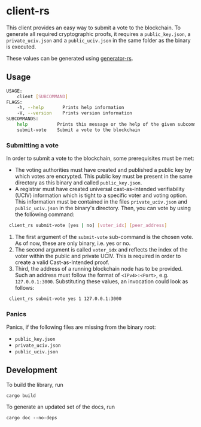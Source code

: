 client-rs
=========
This client provides an easy way to submit a vote to the blockchain.
To generate all required cryptographic proofs, it requires a
`public_key.json`, a `private_uciv.json` and a `public_uciv.json` 
in the same folder as the binary is executed.

These values can be generated using [generator-rs](https://github.com/provotum/generator-rs).

## Usage
```sh
USAGE:
    client [SUBCOMMAND]
FLAGS:
    -h, --help       Prints help information
    -V, --version    Prints version information
SUBCOMMANDS:
    help           Prints this message or the help of the given subcommand(s)
    submit-vote    Submit a vote to the blockchain
```

### Submitting a vote
In order to submit a vote to the blockchain, some prerequisites must be met:
* The voting authorities must have created and published a public key by which votes are encrypted.
  This public key must be present in the same directory as this binary and called `public_key.json`.
* A registrar must have created universal cast-as-intended verifiability (UCIV) information which
  is tight to a specific voter and voting option. This information must be contained in the
  files `private_uciv.json` and `public_uciv.json` in the binary's directory.
Then, you can vote by using the following  command:
```sh
 client_rs submit-vote [yes | no] [voter_idx] [peer_address]
```
1. The first argument of the `submit-vote` sub-command is the chosen vote. As of now, these
   are only binary, i.e. yes or no.
2. The second argument is called `voter_idx` and reflects the index of the voter within
   the public and private UCIV. This is required in order to create a valid Cast-as-Intended
   proof.
3. Third, the address of a running blockchain node has to be provided. Such an address
   must follow the format of `<IPv4>:<Port>`, e.g. `127.0.0.1:3000`.
Substituting these values, an invocation could look as follows:
```sh
 client_rs submit-vote yes 1 127.0.0.1:3000
```
### Panics
Panics, if the following files are missing from the binary root:
* `public_key.json`
* `private_uciv.json`
* `public_uciv.json`

## Development

To build the library, run 
```
cargo build
```

To generate an updated set of the docs, run
```
cargo doc --no-deps
```